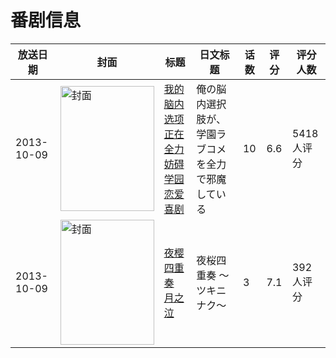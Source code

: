 # 番剧信息

|放送日期|封面|标题|日文标题|话数|评分|评分人数|
|---|---|---|---|---|---|---|
|2013-10-09|<img src="https://lain.bgm.tv/pic/cover/c/7a/47/77570_hjy2A.jpg" alt="封面" style="width:150px;height:200px;object-fit:cover;">|[我的脑内选项正在全力妨碍学园恋爱喜剧](https://bangumi.tv/subject/77570)|俺の脳内選択肢が、学園ラブコメを全力で邪魔している|10|6.6|5418人评分|
|2013-10-09|<img src="https://lain.bgm.tv/pic/cover/c/79/ad/85561_Ahh6A.jpg" alt="封面" style="width:150px;height:200px;object-fit:cover;">|[夜樱四重奏 月之泣](https://bangumi.tv/subject/85561)|夜桜四重奏 〜ツキニナク〜|3|7.1|392人评分|
